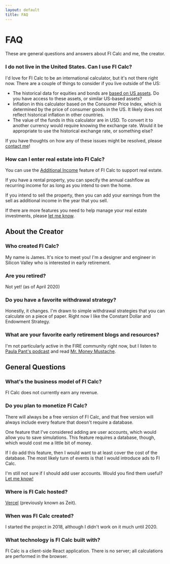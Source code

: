 ```yaml
---
layout: default
title: FAQ
---
```


# FAQ

These are general questions and answers about FI Calc and me, the creator.

### I do not live in the United States. Can I use FI Calc?

I'd love for FI Calc to be an international calculator, but it's not there right
now. There are a couple of things to consider if you live outside of the US:

- The historical data for equities and bonds are
  [based on US assets](/how-it-works/historical-data-source/). Do you have
  access to these assets, or similar US-based assets?
- Inflation in this calculator based on the Consumer Price Index, which is
  determined by the price of consumer goods in the US. It likely does not
  reflect historical inflation in other countries.
- The value of the funds in this calculator are in USD. To convert it to another
  currency would require knowing the exchange rate. Would it be appropriate to
  use the historical exchange rate, or something else?

If you have thoughts on how any of these issues might be resolved, please
[contact me](/contact/)!

### How can I enter real estate into FI Calc?

You can use the [Additional Income](/configuration/additional-income/) feature
of FI Calc to support real estate.

If you have a rental property, you can specify the annual cashflow as recurring
income for as long as you intend to own the home.

If you intend to sell the property, then you can add your earnings from the sell
as additional income in the year that you sell.

If there are more features you need to help manage your real estate investments,
please [let me know](/contact/).

## About the Creator

### Who created FI Calc?

My name is James. It's nice to meet you! I'm a designer and engineer in Silicon
Valley who is interested in early retirement.

### Are you retired?

Not yet! (as of April 2020)

### Do you have a favorite withdrawal strategy?

Honestly, it changes. I'm drawn to simple withdrawal strategies that you can
calculate on a piece of paper. Right now I like the Constant Dollar and
Endowment Strategy.

### What are your favorite early retirement blogs and resources?

I'm not particularly active in the FIRE community right now, but I listen to
[Paula Pant's podcast](https://affordanything.com) and read
[Mr. Money Mustache](https://www.mrmoneymustache.com).

## General Questions

### What's the business model of FI Calc?

FI Calc does not currently earn any revenue.

### Do you plan to monetize FI Calc?

There will always be a free version of FI Calc, and that free version will
always include every feature that doesn't require a database.

One feature that I've considered adding are user accounts, which would allow you
to save simulations. This feature requires a database, though, which would cost
me a little bit of money.

If I do add this feature, then I would want to at least cover the cost of the
database. The most likely turn of events is that I would introduce ads to FI
Calc.

I'm still not sure if I should add user accounts. Would you find them useful?
[Let me know!](/contact/)

### Where is FI Calc hosted?

[Vercel](https://vercel.com) (previously known as Zeit).

### When was FI Calc created?

I started the project in 2018, although I didn't work on it much until 2020.

### What technology is FI Calc built with?

FI Calc is a client-side React application. There is no server; all calculations
are performed in the browser.
